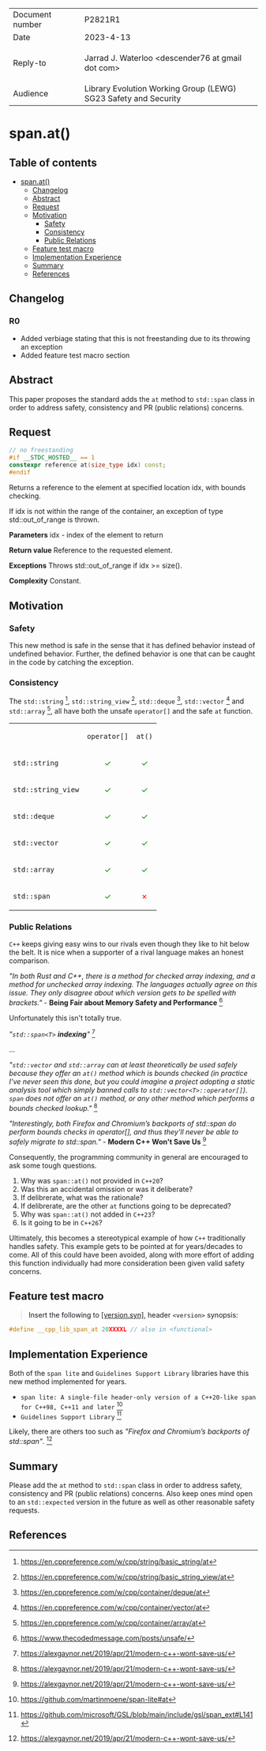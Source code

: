 <style type="text/css">
ins { background-color: #CCFFCC }
s { background-color: #FFCACA }
blockquote { color: inherit !important }
</style>

<table>
<tr>
<td>Document number</td>
<td>P2821R1</td>
</tr>
<tr>
<td>Date</td>
<td>2023-4-13</td>
</tr>
<tr>
<td>Reply-to</td>
<td>

Jarrad J. Waterloo &lt;descender76 at gmail dot com&gt;

</td>
</tr>
<tr>
<td>Audience</td>
<td>Library Evolution Working Group (LEWG)<br/>SG23 Safety and Security</td>
</tr>
</table>

# span.at()

<style>
.inline-link
{
    font-size: small;
    margin-top: -2.8em;
    margin-right: 4px;
    text-align: right;
    font-weight: bold;
}

code
{
    font-family: "Fira Code", monospace !important;
    font-size: 0.87em;
}

.sourceCode
{
    font-size: 0.95em;
}

a code
{
    color: #0645ad;
}
</style>

## Table of contents

- [span.at()](#spanat)
  - [Changelog](#Changelog)
  - [Abstract](#Abstract)
  - [Request](#Request)
  - [Motivation](#Motivation)
    - [Safety](#Safety)
    - [Consistency](#Consistency)
    - [Public Relations](#Public-Relations)
  - [Feature test macro](#Feature-test-macro)
  - [Implementation Experience](#Implementation-Experience)
  - [Summary](#Summary)
  - [References](#References)
<!--
  - [Proposed Wording](#Proposed-Wording)
  - [Frequently Asked Questions](#Frequently-Asked-Questions)
-->

## Changelog

### R0

- Added verbiage stating that this is not freestanding due to its throwing an exception
- Added feature test macro section

## Abstract

This paper proposes the standard adds the `at` method to `std::span` class in order to address safety, consistency and PR (public relations) concerns.

## Request

```cpp
// no freestanding
#if __STDC_HOSTED__ == 1
constexpr reference at(size_type idx) const;
#endif
```

Returns a reference to the element at specified location idx, with bounds checking.

If idx is not within the range of the container, an exception of type std::out_of_range is thrown.

**Parameters**
idx	-	index of the element to return

**Return value**
Reference to the requested element.

**Exceptions**
Throws std::out_of_range if idx >= size().

**Complexity**
Constant.

## Motivation

### Safety

This new method is safe in the sense that it has defined behavior instead of undefined behavior. Further, the defined behavior is one that can be caught in the code by catching the exception.

### Consistency

The `std::string` [^stringat], `std::string_view` [^stringviewat], `std::deque` [^dequeat], `std::vector` [^vectorat] and `std::array` [^arrayat], all have both the unsafe `operator[]` and the safe `at` function.

<table>
<tr>
<td>
</td>
<td>

`operator[]`

</td>
<td>

`at()`

</td>
</tr>
<tr>
<td>

`std::string`

</td>
<td style="color:green;text-align:center">&#x2713;</td>
<td style="color:green;text-align:center">&#x2713;</td>
</tr>
<tr>
<td>

`std::string_view`

</td>
<td style="color:green;text-align:center">&#x2713;</td>
<td style="color:green;text-align:center">&#x2713;</td>
</tr>
<tr>
<td>

`std::deque`

</td>
<td style="color:green;text-align:center">&#x2713;</td>
<td style="color:green;text-align:center">&#x2713;</td>
</tr>
<tr>
<td>

`std::vector`

</td>
<td style="color:green;text-align:center">&#x2713;</td>
<td style="color:green;text-align:center">&#x2713;</td>
</tr>
<tr>
<td>

`std::array`

</td>
<td style="color:green;text-align:center">&#x2713;</td>
<td style="color:green;text-align:center">&#x2713;</td>
</tr>
<tr>
<td>

`std::span`

</td>
<td style="color:green;text-align:center">&#x2713;</td>
<td style="color:red;text-align:center">&#x2717;</td>
</tr>
</table>

### Public Relations

`C++` keeps giving easy wins to our rivals even though they like to hit below the belt. It is nice when a supporter of a rival language makes an honest comparison.

*"In both Rust and C++, there is a method for checked array indexing, and a method for unchecked array indexing. The languages actually agree on this issue. They only disagree about which version gets to be spelled with brackets."* - **Being Fair about Memory Safety and Performance** [^fair]

Unfortunately this isn't totally true.

*"`std::span<T>` **indexing**"* [^modern]

...

*"`std::vector` and `std::array` can at least theoretically be used safely because they offer an `at()` method which is bounds checked (in practice I’ve never seen this done, but you could imagine a project adopting a static analysis tool which simply banned calls to `std::vector<T>::operator[]`). `span` does not offer an `at()` method, or any other method which performs a bounds checked lookup."* [^modern]

*"Interestingly, both Firefox and Chromium’s backports of std::span do perform bounds checks in operator[], and thus they’ll never be able to safely migrate to std::span."* - **Modern C++ Won't Save Us** [^modern]

Consequently, the programming community in general are encouraged to ask some tough questions.

1. Why was `span::at()` not provided in `C++20`?
1. Was this an accidental omission or was it deliberate?
1. If delibrerate, what was the rationale?
1. If delibrerate, are the other `at` functions going to be deprecated?
1. Why was `span::at()` not added in `C++23`?
1. Is it going to be in `C++26`?

Ultimately, this becomes a stereotypical example of how `C++` traditionally handles safety. This example gets to be pointed at for years/decades to come. All of this could have been avoided, along with more effort of adding this function individually had more consideration been given valid safety concerns.
<!--
## Proposed Wording
-->
## Feature test macro

> Insert the following to [[version.syn]](https://eel.is/c++draft/version.syn), header `<version>` synopsis:
<!--
<pre>
#define __cpp_lib_span_at 20XXXXL <i>// also in &lt;functional&gt</i>
</pre>
-->
```cpp
#define __cpp_lib_span_at 20XXXXL // also in <functional>
```

## Implementation Experience

Both of the `span lite` and `Guidelines Support Library` libraries have this new method implemented for years.

- `span lite: A single-file header-only version of a C++20-like span for C++98, C++11 and later` [^spanlite]
- `Guidelines Support Library` [^gslspan]

Likely, there are others too such as *"Firefox and Chromium’s backports of std::span"*. [^modern]

## Summary

Please add the `at` method to `std::span` class in order to address safety, consistency and PR (public relations) concerns. Also keep ones mind open to an `std::expected` version in the future as well as other reasonable safety requests.

<!--
## Frequently Asked Questions
-->
## References

<!--Re: function at() for span<> that throws exception on out-of-range, like vector and array ::at()-->
[^lsp2019110757]: <https://lists.isocpp.org/std-proposals/2019/11/0757.php>
<!--std::span and the missing constructor ... immediate dangling-->
[^p2447r1]: <https://www.open-std.org/jtc1/sc22/wg21/docs/papers/2021/p2447r1.html>
<!--span lite: A single-file header-only version of a C++20-like span for C++98, C++11 and later-->
[^spanlite]: <https://github.com/martinmoene/span-lite#at>
<!--Re: std::span-->
[^lsp2020041303]: <https://lists.isocpp.org/std-proposals/2020/04/1303.php>
<!--std::span implementation for C++11 and later-->
[^span11]: <https://github.com/tcbrindle/span>
<!--Guidelines Support Library-->
[^gslspan]: <https://github.com/microsoft/GSL/blob/main/include/gsl/span_ext#L141>
<!--std::out_of_range-->
[^out_of_range]: <https://en.cppreference.com/w/cpp/error/out_of_range>
<!--std::string::at-->
[^stringat]: <https://en.cppreference.com/w/cpp/string/basic_string/at>
<!--std::string::operator[]-->
[^stringindexer]: <https://en.cppreference.com/w/cpp/string/basic_string/operator_at>
<!--std::string_view::at-->
[^stringviewat]: <https://en.cppreference.com/w/cpp/string/basic_string_view/at>
<!--std::string_view::operator[]-->
[^stringviewindexer]: <https://en.cppreference.com/w/cpp/string/basic_string_view/operator_at>
<!--std::deque::at-->
[^dequeat]: <https://en.cppreference.com/w/cpp/container/deque/at>
<!--std::deque::operator[]-->
[^dequeindexer]: <https://en.cppreference.com/w/cpp/container/deque/operator_at>
<!--std::vector::at-->
[^vectorat]: <https://en.cppreference.com/w/cpp/container/vector/at>
<!--std::vector::operator[]-->
[^vectorindexer]: <https://en.cppreference.com/w/cpp/container/vector/operator_at>
<!--std::array::at-->
[^arrayat]: <https://en.cppreference.com/w/cpp/container/array/at>
<!--std::array::operator[]-->
[^arrayindexer]: <https://en.cppreference.com/w/cpp/container/array/operator_at>
<!--std::span::operator[]-->
[^spanindexer]: <https://en.cppreference.com/w/cpp/container/span/operator_at>
<!--Being Fair about Memory Safety and Performance-->
[^fair]: <https://www.thecodedmessage.com/posts/unsafe/>
<!--Modern C++ Won't Save Us-->
[^modern]: <https://alexgaynor.net/2019/apr/21/modern-c++-wont-save-us/>
<!--TODO-->
[^TODO]: <TODO>
